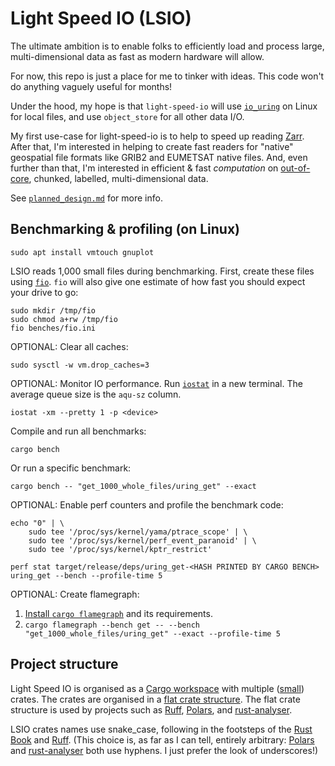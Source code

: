 # Light Speed IO (LSIO)
The ultimate ambition is to enable folks to efficiently load and process large, multi-dimensional data as fast as modern hardware will allow.

For now, this repo is just a place for me to tinker with ideas. This code won't do anything vaguely useful for months!

Under the hood, my hope is that `light-speed-io` will use [`io_uring`](https://kernel.dk/io_uring.pdf) on Linux for local files, and use `object_store` for all other data I/O.

My first use-case for light-speed-io is to help to speed up reading [Zarr](https://zarr.dev/). After that, I'm interested in helping to create fast readers for "native" geospatial file formats like GRIB2 and EUMETSAT native files. And, even further than that, I'm interested in efficient & fast _computation_ on [out-of-core](https://en.wikipedia.org/w/index.php?title=Out-of-core), chunked, labelled, multi-dimensional data.

See [`planned_design.md`](planned_design.md) for more info.

## Benchmarking & profiling (on Linux)

```shell
sudo apt install vmtouch gnuplot
```

LSIO reads 1,000 small files during benchmarking. First, create these files using [`fio`](https://fio.readthedocs.io/en/latest/fio_doc.html). `fio` will also give one estimate of how fast you should expect your drive to go:
```shell
sudo mkdir /tmp/fio
sudo chmod a+rw /tmp/fio
fio benches/fio.ini
```

OPTIONAL: Clear all caches:
```shell
sudo sysctl -w vm.drop_caches=3
```

OPTIONAL: Monitor IO performance. Run [`iostat`](https://man7.org/linux/man-pages/man1/iostat.1.html) in a new terminal.
The average queue size is the `aqu-sz` column.
```shell
iostat -xm --pretty 1 -p <device>
```

Compile and run all benchmarks:
```shell
cargo bench
```

Or run a specific benchmark:

```shell
cargo bench -- "get_1000_whole_files/uring_get" --exact
```

OPTIONAL: Enable perf counters and profile the benchmark code:
```shell
echo "0" | \
    sudo tee '/proc/sys/kernel/yama/ptrace_scope' | \
    sudo tee '/proc/sys/kernel/perf_event_paranoid' | \
    sudo tee '/proc/sys/kernel/kptr_restrict'

perf stat target/release/deps/uring_get-<HASH PRINTED BY CARGO BENCH> uring_get --bench --profile-time 5
```
OPTIONAL: Create flamegraph:
1. [Install `cargo flamegraph`](https://github.com/flamegraph-rs/flamegraph?tab=readme-ov-file#installation) and its requirements.
2. `cargo flamegraph --bench get -- --bench "get_1000_whole_files/uring_get" --exact --profile-time 5`

## Project structure

Light Speed IO is organised as a [Cargo workspace](https://doc.rust-lang.org/book/ch14-03-cargo-workspaces.html) with multiple ([small](https://rust-unofficial.github.io/patterns/patterns/structural/small-crates.html)) crates. The crates are organised in a [flat crate structure](https://matklad.github.io/2021/08/22/large-rust-workspaces.html). The flat crate structure is used by projects such as [Ruff](https://github.com/astral-sh/ruff), [Polars](https://github.com/pola-rs/polars), and [rust-analyser](https://github.com/rust-lang/rust-analyzer).

LSIO crates names use snake_case, following in the footsteps of the [Rust Book](https://doc.rust-lang.org/book/ch14-03-cargo-workspaces.html) and [Ruff](https://github.com/astral-sh/ruff/tree/main/crates). (This choice is, as far as I can tell, entirely arbitrary: [Polars](https://github.com/pola-rs/polars/tree/main/crates) and [rust-analyser](https://github.com/rust-lang/rust-analyzer/tree/master/crates) both use hyphens. I just prefer the look of underscores!)
